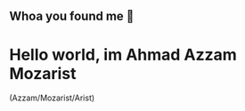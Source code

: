 ## Whoa you found me 👋
<h1>Hello world, im Ahmad Azzam Mozarist</h1>
<span style="color💙;">(Azzam/Mozarist/Arist)</span>

